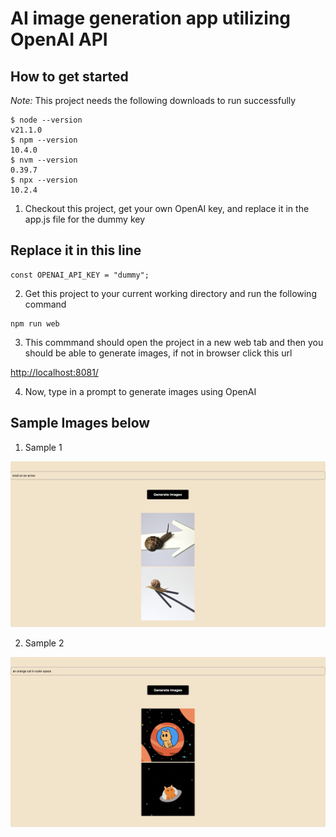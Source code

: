 # AI image generation app utilizing OpenAI API

## How to get started

_Note:_ This project needs the following downloads to run successfully

```
$ node --version
v21.1.0
$ npm --version
10.4.0
$ nvm --version
0.39.7
$ npx --version
10.2.4
```

1. Checkout this project, get your own OpenAI key, and replace it in the app.js file for the dummy key
## Replace it in this line
```
const OPENAI_API_KEY = "dummy";
```
2. Get this project to your current working directory and run the following command
``` 
npm run web
```
3. This commmand should open the project in a new web tab and then you should be able to generate images, if not in browser click this url

[http://localhost:8081/](http://localhost:8081/)

4. Now, type in a prompt to generate images using OpenAI

## Sample Images below 

1. Sample 1

![Sample 1.](assets/sampleoutput1.png)

2. Sample 2

![Sample 2.](assets/sampleoutput2.png)
